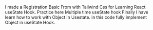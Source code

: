 I made a Registration Basic From with Tailwind Css
for Learning React useState Hook.
Practice here Multiple time useState hook
Finally I have learn how to work with Object in Usestate.
in this code fully implement Object in useState Hook.
